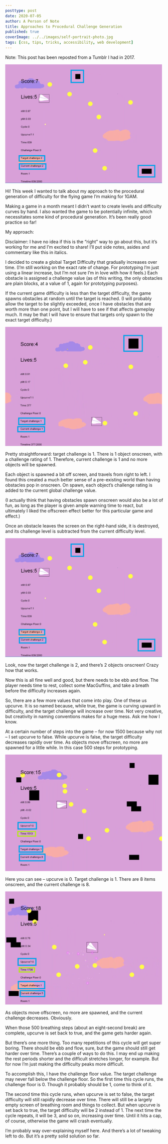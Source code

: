 ```yaml
---
posttype: post
date: 2020-07-05
author: A Person of Note
title: Approaches to Procedural Challenge Generation
published: true
coverImage: ../../images/self-portrait-photo.jpg
tags: [css, tips, tricks, accessibility, web development]
---
```


Note: This post has been reposted from a Tumblr I had in 2017.

![Flight of the Paperwing Screenshot](../../images/post-images/procedural-generation-1.png)

Hi! This week I wanted to talk about my approach to the procedural generation of difficulty for the flying game I’m making for 1GAM.

Making a game in a month meant I didn’t want to create levels and difficulty curves by hand. I also wanted the game to be potentially infinite, which necessitates some kind of procedural generation. It’s been really good practice so far!

My approach:

Disclaimer: I have no idea if this is the “right” way to go about this, but it’s working for me and I’m excited to share! I’ll put side notes, asides and commentary like this in italics.

I decided to create a global Target Difficulty that gradually increases over time. (I’m still working on the exact rate of change. For prototyping I’m just using a linear increase, but I’m not sure I’m in love with how it feels.) Each obstacle is assigned a challenge value (as of this writing, the only obstacles are plain blocks, at a value of 1,  again for prototyping purposes). 

If the current game difficulty is less than the target difficulty, the game spawns obstacles at random until the target is reached. (I will probably allow the target to be slightly exceeded, once I have obstacles that are worth more than one point, but I will have to see if that affects gameplay much. It may be that I will have to ensure that targets only spawn to the exact target difficulty.)

![Flight of the Paperwing Screenshot](../../images/post-images/procedural-generation-2.png)

Pretty straightforward: target challenge is 1. There is 1 object onscreen, with a challenge rating of 1.  Therefore, current challenge is 1 and no more objects will be spawned.

Each object is spawned a bit off screen, and travels from right to left. I found this created a much better sense of a pre-existing world than having obstacles pop in onscreen. On spawn, each object’s challenge rating is added to the current global challenge value.

(I actually think that having obstacles spawn onscreen would also be a lot of fun, as long as the player is given ample warning time to react, but ultimately I liked the offscreen effect better for this particular game and effect.)

Once an obstacle leaves the screen on the right-hand side, it is destroyed, and its challenge level is subtracted from the current difficulty level.

![Flight of the Paperwing Screenshot](../../images/post-images/procedural-generation-3.png)

Look, now the target challenge is 2, and there’s 2 objects onscreen! Crazy how that works.

Now this is all fine well and good, but there needs to be ebb and flow. The player needs time to rest, collect some MacGuffins, and take a breath before the difficulty increases again.

So, there are a few more values that come into play. One of these us upcurve. It is so named because, while true, the game is curving upward in difficulty, and the target challenge will increase over time. Not very creative, but creativity in naming conventions makes for a huge mess. Ask me how I know.

At a certain number of steps into the game – for now 1500 because why not – I set upcurve to false. While upcurve is false, the target difficulty decreases rapidly over time. As objects move offscreen, no more are spawned for a little while. In this case 500 steps for prototyping.

![Flight of the Paperwing Screenshot](../../images/post-images/procedural-generation-4.png)

Here you can see – upcurve is 0. Target challenge is 1. There are 8 items onscreen, and the current challenge is 8.

![Flight of the Paperwing Screenshot](../../images/post-images/procedural-generation-5.png)

As objects move offscreen, no more are spawned, and the current challenge decreases. Obviously.


When those 500 breathing steps (about an eight-second break) are complete, upcurve is set back to true, and the game gets harder again.

But there’s one more thing. Too many repetitions of this cycle will get super boring. There should be ebb and flow, sure, but the game should still get harder over time. There’s a couple of ways to do this. I may end up making the rest periods shorter and the difficult stretches longer, for example. But for now I’m just making the difficulty peaks more difficult.


To accomplish this, I have the challenge floor value. The target challenge may never fall below the challenge floor. So the first time this cycle runs, the challenge floor is 0. Though it probably should be 1, come to think of it. 

The second time this cycle runs, when upcurve is set to false, the target difficulty will still rapidly decrease over time. There will still be a largely empty screen of breathing room and things to collect. But when upcurve is set back to true, the target difficulty will be 2 instead of 1. The next time the cycle repeats, it will be 3, and so on, increasing over time. Until it hits a cap, of course, otherwise the game will crash eventually.

I’m probably way over-explaining myself here. And there’s a lot of tweaking left to do. But it’s a pretty solid solution so far.

  

